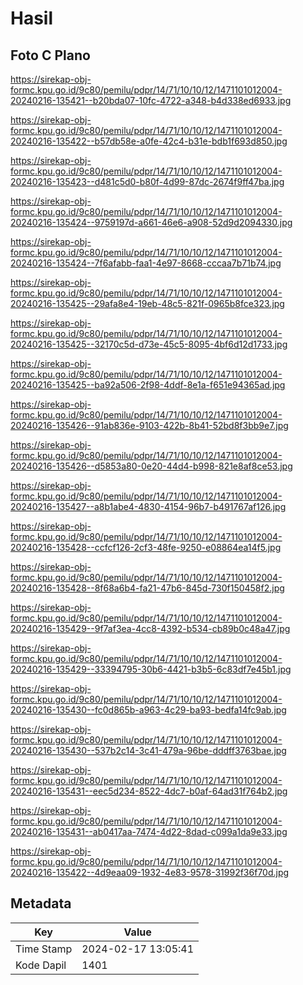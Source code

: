 # Hasil

## Foto C Plano

https://sirekap-obj-formc.kpu.go.id/9c80/pemilu/pdpr/14/71/10/10/12/1471101012004-20240216-135421--b20bda07-10fc-4722-a348-b4d338ed6933.jpg

https://sirekap-obj-formc.kpu.go.id/9c80/pemilu/pdpr/14/71/10/10/12/1471101012004-20240216-135422--b57db58e-a0fe-42c4-b31e-bdb1f693d850.jpg

https://sirekap-obj-formc.kpu.go.id/9c80/pemilu/pdpr/14/71/10/10/12/1471101012004-20240216-135423--d481c5d0-b80f-4d99-87dc-2674f9ff47ba.jpg

https://sirekap-obj-formc.kpu.go.id/9c80/pemilu/pdpr/14/71/10/10/12/1471101012004-20240216-135424--9759197d-a661-46e6-a908-52d9d2094330.jpg

https://sirekap-obj-formc.kpu.go.id/9c80/pemilu/pdpr/14/71/10/10/12/1471101012004-20240216-135424--7f6afabb-faa1-4e97-8668-cccaa7b71b74.jpg

https://sirekap-obj-formc.kpu.go.id/9c80/pemilu/pdpr/14/71/10/10/12/1471101012004-20240216-135425--29afa8e4-19eb-48c5-821f-0965b8fce323.jpg

https://sirekap-obj-formc.kpu.go.id/9c80/pemilu/pdpr/14/71/10/10/12/1471101012004-20240216-135425--32170c5d-d73e-45c5-8095-4bf6d12d1733.jpg

https://sirekap-obj-formc.kpu.go.id/9c80/pemilu/pdpr/14/71/10/10/12/1471101012004-20240216-135425--ba92a506-2f98-4ddf-8e1a-f651e94365ad.jpg

https://sirekap-obj-formc.kpu.go.id/9c80/pemilu/pdpr/14/71/10/10/12/1471101012004-20240216-135426--91ab836e-9103-422b-8b41-52bd8f3bb9e7.jpg

https://sirekap-obj-formc.kpu.go.id/9c80/pemilu/pdpr/14/71/10/10/12/1471101012004-20240216-135426--d5853a80-0e20-44d4-b998-821e8af8ce53.jpg

https://sirekap-obj-formc.kpu.go.id/9c80/pemilu/pdpr/14/71/10/10/12/1471101012004-20240216-135427--a8b1abe4-4830-4154-96b7-b491767af126.jpg

https://sirekap-obj-formc.kpu.go.id/9c80/pemilu/pdpr/14/71/10/10/12/1471101012004-20240216-135428--ccfcf126-2cf3-48fe-9250-e08864ea14f5.jpg

https://sirekap-obj-formc.kpu.go.id/9c80/pemilu/pdpr/14/71/10/10/12/1471101012004-20240216-135428--8f68a6b4-fa21-47b6-845d-730f150458f2.jpg

https://sirekap-obj-formc.kpu.go.id/9c80/pemilu/pdpr/14/71/10/10/12/1471101012004-20240216-135429--9f7af3ea-4cc8-4392-b534-cb89b0c48a47.jpg

https://sirekap-obj-formc.kpu.go.id/9c80/pemilu/pdpr/14/71/10/10/12/1471101012004-20240216-135429--33394795-30b6-4421-b3b5-6c83df7e45b1.jpg

https://sirekap-obj-formc.kpu.go.id/9c80/pemilu/pdpr/14/71/10/10/12/1471101012004-20240216-135430--fc0d865b-a963-4c29-ba93-bedfa14fc9ab.jpg

https://sirekap-obj-formc.kpu.go.id/9c80/pemilu/pdpr/14/71/10/10/12/1471101012004-20240216-135430--537b2c14-3c41-479a-96be-dddff3763bae.jpg

https://sirekap-obj-formc.kpu.go.id/9c80/pemilu/pdpr/14/71/10/10/12/1471101012004-20240216-135431--eec5d234-8522-4dc7-b0af-64ad31f764b2.jpg

https://sirekap-obj-formc.kpu.go.id/9c80/pemilu/pdpr/14/71/10/10/12/1471101012004-20240216-135431--ab0417aa-7474-4d22-8dad-c099a1da9e33.jpg

https://sirekap-obj-formc.kpu.go.id/9c80/pemilu/pdpr/14/71/10/10/12/1471101012004-20240216-135422--4d9eaa09-1932-4e83-9578-31992f36f70d.jpg


## Metadata

| Key        | Value               |
| ---------- | ------------------- |
| Time Stamp | 2024-02-17 13:05:41 |
| Kode Dapil | 1401                |



